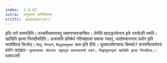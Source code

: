 ```yaml
---
index:  1.4.62
sutra:  अनुकरणं चानितिपरम्
vritti:  padamanjari
---
```


इतिः परो यस्मादिति। पञ्चमीसमासस्तु लक्षणाभावान्नाश्रितः। तेनेति खाट्कृत्येत्यत्र इतेः परत्वेऽपि भवति। खाडिति कृत्वा निरष्ठीवदिति। अत्रासति प्रतिषेधे गतिसंज्ञायां समासः स्यात्, धातोश्चानन्तरः प्रयोग इति रूपमेवैतन्न सिध्येत्। `ष्ठिवु निरसने`, `ष्ठिवुक्लमुचमां शिति` इति दीर्घः। भूतकालोपन्यासः किमर्थः? कस्यचित्कवेरयं प्रयोग उदाहृतः-
`चुम्बनसक्तः सोऽस्याः च्युतमूलं दशनमात्मनो वदने।
जिह्वामूलस्पृष्टं खाडिति कृत्वा निरष्ठीवत्।।`
पदमञ्जरी
